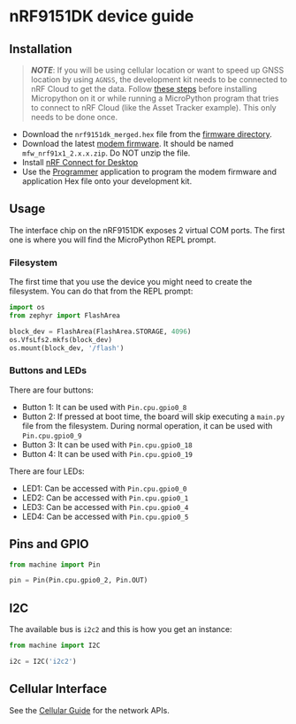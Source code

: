 # nRF9151DK device guide

## Installation

> **_NOTE_**: If you will be using cellular location or want to speed up GNSS location by using `AGNSS`, the development kit needs to be connected to nRF Cloud to get the data. Follow [these steps](https://developer.nordicsemi.com/nRF_Connect_SDK/doc/latest/nrf/device_guides/working_with_nrf/nrf91/nrf9160_gs.html#connecting-the-dk-to-nrf-cloud) before installing Micropython on it or while running a MicroPython program that tries
to connect to nRF Cloud (like the Asset Tracker example). This only needs to be done once.

- Download the `nrf9151dk_merged.hex` file from the [firmware directory](/firmware/).
- Download the latest [modem firmware](https://www.nordicsemi.com/Products/nRF9151/Download?lang=en#infotabs). It should be named 
`mfw_nrf91x1_2.x.x.zip`. Do NOT unzip the file.
- Install [nRF Connect for Desktop](https://www.nordicsemi.com/Products/Development-tools/nrf-connect-for-desktop) 
- Use the [Programmer](https://infocenter.nordicsemi.com/topic/ug_nc_programmer/UG/nrf_connect_programmer/ncp_application_overview.html?cp=11_3_2_2) application to program the modem firmware and application Hex file onto your development kit.

## Usage

The interface chip on the nRF9151DK exposes 2 virtual COM ports. The first one is where you will find the MicroPython REPL prompt.

### Filesystem

The first time that you use the device you might need to create the filesystem. You can do that from the REPL prompt:

```python
import os
from zephyr import FlashArea

block_dev = FlashArea(FlashArea.STORAGE, 4096)
os.VfsLfs2.mkfs(block_dev)
os.mount(block_dev, '/flash')
```

### Buttons and LEDs

There are four buttons:
- Button 1: It can be used with `Pin.cpu.gpio0_8`
- Button 2: If pressed at boot time, the board will skip executing a `main.py` file from the filesystem. During normal operation, it can be used with `Pin.cpu.gpio0_9`
- Button 3: It can be used with `Pin.cpu.gpio0_18`
- Button 4: It can be used with `Pin.cpu.gpio0_19`

There are four LEDs:
- LED1: Can be accessed with `Pin.cpu.gpio0_0`
- LED2: Can be accessed with `Pin.cpu.gpio0_1`
- LED3: Can be accessed with `Pin.cpu.gpio0_4`
- LED4: Can be accessed with `Pin.cpu.gpio0_5`


## Pins and GPIO
```python
from machine import Pin

pin = Pin(Pin.cpu.gpio0_2, Pin.OUT)
```
## I2C

The available bus is `i2c2` and this is how you get an instance:
```python
from machine import I2C

i2c = I2C('i2c2')
```
## Cellular Interface

See the [Cellular Guide](/doc/CellularGuide.md) for the network APIs.
